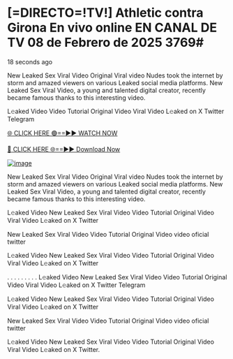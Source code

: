 # [=DIRECTO=!TV!] Athletic contra Girona En vivo online EN CANAL DE TV 08 de Febrero de 2025 3769#
18 seconds ago

New Leaked Sex Viral Video Original Viral video Nudes took the internet by storm and amazed viewers on various Leaked social media platforms. New Leaked Sex Viral Video, a young and talented digital creator, recently became famous thanks to this interesting video.

L𝚎aked Video  Video Tutorial Original Video Viral Video L𝚎aked on X Twitter Telegram

[🌐 CLICK HERE 🟢==►► WATCH NOW](https://4k-stream-tv01.blogspot.com/2025/01/vai00.html)

[🔴 CLICK HERE 🌐==►► Download Now](https://4k-stream-tv01.blogspot.com/2025/01/vai00.html)

[![image](https://github.com/user-attachments/assets/9fb639ed-84ad-42c3-b2f2-fd144046d747)](https://4k-stream-tv01.blogspot.com/2025/01/vai00.html)


New Leaked Sex Viral Video Original Viral video Nudes took the internet by storm and amazed viewers on various Leaked social media platforms. New Leaked Sex Viral Video, a young and talented digital creator, recently became famous thanks to this interesting video.

L𝚎aked Video New Leaked Sex Viral Video Video Tutorial Original Video Viral Video L𝚎aked on X Twitter

New Leaked Sex Viral Video Video Tutorial Original Video video oficial twitter

L𝚎aked Video New Leaked Sex Viral Video Video Tutorial Original Video Viral Video L𝚎aked on X Twitter

. . . . . . . . . L𝚎aked Video New Leaked Sex Viral Video Video Tutorial Original Video Viral Video L𝚎aked on X Twitter Telegram

L𝚎aked Video New Leaked Sex Viral Video Video Tutorial Original Video Viral Video L𝚎aked on X Twitter

New Leaked Sex Viral Video Video Tutorial Original Video video oficial twitter

L𝚎aked Video New Leaked Sex Viral Video Video Tutorial Original Video Viral Video L𝚎aked on X Twitter.
